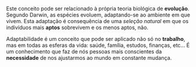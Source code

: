 Este conceito pode ser relacionado à própria teoria biológica de
**evolução**. Segundo Darwin, as espécies evoluem, adaptando-se ao ambiente em que vivem. Esta adaptação é consequência de uma *seleção natural* em que os indivíduos mais **aptos** sobrevivem e os menos aptos, não.

Adaptabilidade é um conceito que pode ser aplicado não só no **trabalho**, mas em todas as esferas da vida: saúde, família, estudos, finanças, etc... É um conhecimento que faz de nós pessoas mais conscientes da **necessidade** de nos ajustarmos ao mundo em constante mudança.

